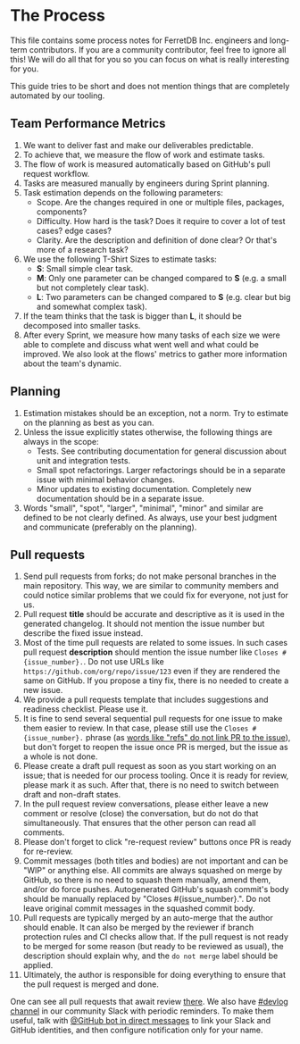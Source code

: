 # The Process

This file contains some process notes for FerretDB Inc. engineers and long-term contributors.
If you are a community contributor, feel free to ignore all this!
We will do all that for you so you can focus on what is really interesting for you.

This guide tries to be short and does not mention things that are completely automated by our tooling.

## Team Performance Metrics

1. We want to deliver fast and make our deliverables predictable.
2. To achieve that, we measure the flow of work and estimate tasks.
3. The flow of work is measured automatically based on GitHub's pull request workflow.
4. Tasks are measured manually by engineers during Sprint planning.
5. Task estimation depends on the following parameters:
   * Scope.
     Are the changes required in one or multiple files, packages, components?
   * Difficulty.
     How hard is the task?
     Does it require to cover a lot of test cases?
     edge cases?
   * Clarity.
     Are the description and definition of done clear?
     Or that's more of a research task?
6. We use the following T-Shirt Sizes to estimate tasks:
   * **S**: Small simple clear task.
   * **M**: Only one parameter can be changed compared to **S** (e.g. a small but not completely clear task).
   * **L**: Two parameters can be changed compared to **S** (e.g. clear but big and somewhat complex task).
7. If the team thinks that the task is bigger than **L**, it should be decomposed into smaller tasks.
8. After every Sprint, we measure how many tasks of each size we were able to complete
   and discuss what went well and what could be improved.
   We also look at the flows' metrics to gather more information about the team's dynamic.

## Planning

1. Estimation mistakes should be an exception, not a norm.
   Try to estimate on the planning as best as you can.
2. Unless the issue explicitly states otherwise, the following things are always in the scope:
   * Tests.
     See contributing documentation for general discussion about unit and integration tests.
   * Small spot refactorings.
     Larger refactorings should be in a separate issue with minimal behavior changes.
   * Minor updates to existing documentation.
     Completely new documentation should be in a separate issue.
3. Words "small", "spot", "larger", "minimal", "minor" and similar are defined to be not clearly defined.
   As always, use your best judgment and communicate (preferably on the planning).

## Pull requests

1. Send pull requests from forks; do not make personal branches in the main repository.
   This way, we are similar to community members and could notice similar problems that we could fix for everyone,
   not just for us.
2. Pull request **title** should be accurate and descriptive as it is used in the generated changelog.
   It should not mention the issue number but describe the fixed issue instead.
3. Most of the time pull requests are related to some issues.
   In such cases pull request **description** should mention the issue number like `Closes #{issue_number}.`.
   Do not use URLs like `https://github.com/org/repo/issue/123` even if they are rendered the same on GitHub.
   If you propose a tiny fix, there is no needed to create a new issue.
4. We provide a pull requests template that includes suggestions and readiness checklist.
   Please use it.
5. It is fine to send several sequential pull requests for one issue to make them easier to review.
   In that case, please still use the `Closes #{issue_number}.` phrase
   (as [words like "refs" do not link PR to the issue](https://docs.github.com/en/issues/tracking-your-work-with-issues/linking-a-pull-request-to-an-issue#linking-a-pull-request-to-an-issue-using-a-keyword)),
   but don't forget to reopen the issue once PR is merged,
   but the issue as a whole is not done.
6. Please create a draft pull request as soon as you start working on an issue; that is needed for our process tooling.
   Once it is ready for review, please mark it as such.
   After that, there is no need to switch between draft and non-draft states.
7. In the pull request review conversations, please either leave a new comment or resolve (close) the conversation,
   but do not do that simultaneously.
   That ensures that the other person can read all comments.
8. Please don't forget to click "re-request review" buttons once PR is ready for re-review.
9. Commit messages (both titles and bodies) are not important and can be "WIP" or anything else.
   All commits are always squashed on merge by GitHub, so there is no need to squash them manually, amend them, and/or do force pushes.
   Autogenerated GitHub's squash commit's body should be manually replaced by "Closes #{issue_number}.".
   Do not leave original commit messages in the squashed commit body.
10. Pull requests are typically merged by an auto-merge that the author should enable.
    It can also be merged by the reviewer if branch protection rules and CI checks allow that.
    If the pull request is not ready to be merged for some reason (but ready to be reviewed as usual),
    the description should explain why, and the `do not merge` label should be applied.
11. Ultimately, the author is responsible for doing everything to ensure that the pull request is merged and done.

One can see all pull requests that await review [there](https://github.com/pulls/review-requested?q=user%3AFerretDB+is%3Aopen).
We also have [#devlog channel](https://ferretdb.slack.com/archives/C02P0MR7VJS)
in our community Slack with periodic reminders.
To make them useful,
talk with [@GitHub bot in direct messages](https://ferretdb.slack.com/archives/D02P4EJPFGV)
to link your Slack and GitHub identities,
and then configure notification only for your name.
